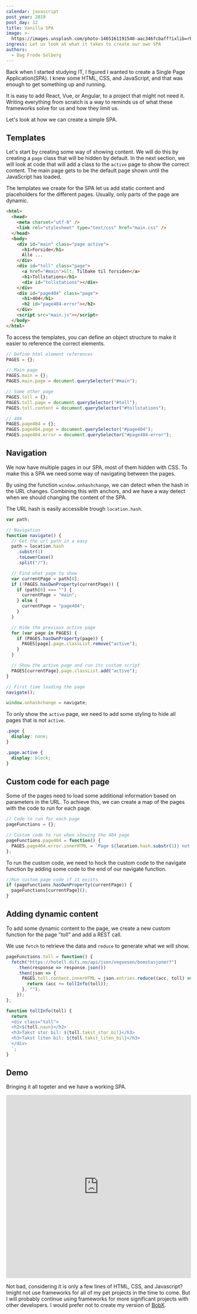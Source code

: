 ```yaml
---
calendar: javascript
post_year: 2019
post_day: 12
title: Vanilla SPA
image: >-
  https://images.unsplash.com/photo-1465161191540-aac346fcbaff?ixlib=rb-1.2.1&ixid=eyJhcHBfaWQiOjEyMDd9&auto=format&fit=crop&w=1200&q=80
ingress: Let us look at what it takes to create our own SPA
authors:
  - Dag Frode Solberg
---
```

Back when I started studying IT, I figured I wanted to create a Single Page Application(SPA). I knew some HTML, CSS, and JavaScript, and that was enough to get something up and running.

It is easy to add React, Vue, or Angular, to a project that might not need it. Writing everything from scratch is a way to reminds us of what these frameworks solve for us and how they limit us.

Let's look at how we can create a simple SPA.


## Templates

Let's start by creating some way of showing content. We will do this by creating a `page` class that will be hidden by default. In the next section, we will look at code that will add a class to the `active` page to show the correct content. The main page gets to be the default page shown until the JavaScript has loaded.

The templates we create for the SPA let us add static content and placeholders for the different pages. Usually, only parts of the page are dynamic.

```html
<html>
  <head>
    <meta charset="utf-8" />
    <link rel="stylesheet" type="text/css" href="main.css" />
  </head>
  <body>
    <div id="main" class="page active">
      <h1>Forside</h1>
      Alle ...
    </div>
    <div id="toll" class="page">
      <a href="#main">&lt; Tilbake til forsiden</a>
      <h1>Tollstations</h1>
      <div id="tollstations"></div>
    </div>
    <div id="page404" class="page">
      <h1>404</h1>
      <h2 id="page404-error"></h2>
    </div>
    <script src="main.js"></script>
  </body>
</html>
```

To access the templates, you can define an object structure to make it easier to reference the correct elements.

```js
// Define html element references
PAGES = {};

// Main page
PAGES.main = {};
PAGES.main.page = document.querySelector("#main");

// Some other page
PAGES.toll = {};
PAGES.toll.page = document.querySelector("#toll");
PAGES.toll.content = document.querySelector("#tollstations");

// 404
PAGES.page404 = {};
PAGES.page404.page = document.querySelector("#page404");
PAGES.page404.error = document.querySelector("#page404-error");
```

## Navigation

We now have multiple pages in our SPA, most of them hidden with CSS. To make this a SPA we need some way of navigating between the pages.

By using the function `window.onhashchange`, we can detect when the hash in the URL changes. Combining this with anchors, and we have a way detect when we should changing the content of the SPA.

The URL hash is easily accessible trough `location.hash`.

```js
var path;

// Navigation
function navigate() {
  // Get the url path in a easy
  path = location.hash
    .substr(1)
    .toLowerCase()
    .split("/");

  // Find what page to show
  var currentPage = path[0];
  if (!PAGES.hasOwnProperty(currentPage)) {
    if (path[0] === "") {
      currentPage = "main";
    } else {
      currentPage = "page404";
    }
  }

  // Hide the previous active page
  for (var page in PAGES) {
    if (PAGES.hasOwnProperty(page)) {
      PAGES[page].page.classList.remove("active");
    }
  }

  // Show the active page and run its custom script
  PAGES[currentPage].page.classList.add("active");
}

// First time loading the page
navigate();

window.onhashchange = navigate;
```

To only show the `active` page, we need to add some styling to hide all pages that is not `active`.

```css
.page {
  display: none;
}

.page.active {
  display: block;
}
```

## Custom code for each page

Some of the pages need to load some additional information based on parameters in the URL. To achieve this, we can create a map of the pages with the code to run for each page.

```js
// Code to run for each page
pageFunctions = {};

// Custom code to run when showing the 404 page
pageFunctions.page404 = function() {
  PAGES.page404.error.innerHTML = `Page ${location.hash.substr(1)} not found!`;
};
```

To run the custom code, we need to hock the custom code to the navigate function by adding some code to the end of our navigate function.

```js
//Run custom page code if it exists
if (pageFunctions.hasOwnProperty(currentPage)) {
  pageFunctions[currentPage]();
}
```

## Adding dynamic content

To add some dynamic content to the page, we create a new custom function for the page "toll" and add a REST call.

We use `fetch` to retrieve the data and `reduce` to generate what we will show.

```js
pageFunctions.toll = function() {
  fetch("https://hotell.difi.no/api/json/vegvesen/bomstasjoner?")
    .then(response => response.json())
    .then(json => {
      PAGES.toll.content.innerHTML = json.entries.reduce((acc, toll) => {
        return (acc += tollInfo(toll));
      }, "");
    });
};

function tollInfo(toll) {
  return `
  <div class="toll">
  <h2>${toll.navn}</h2>
  <h3>Takst stor bil: ${toll.takst_stor_bil}</h3>
  <h3>Takst liten bil: ${toll.takst_liten_bil}</h3>
  </div>
  `;
}
```

## Demo

Bringing it all togeter and we have a working SPA.

<iframe height="500" style="width: 100%;" scrolling="no" title="Vanilla SPA" src="https://codepen.io/dagfs/embed/abbrJYp?height=500&theme-id=default&default-tab=result" frameborder="no" allowtransparency="true" allowfullscreen="true">
  See the Pen <a href='https://codepen.io/dagfs/pen/abbrJYp'>Vanilla SPA</a> by Dag
  (<a href='https://codepen.io/dagfs'>@dagfs</a>) on <a href='https://codepen.io'>CodePen</a>.
</iframe>

Not bad, considering it is only a few lines of HTML, CSS, and Javascript? Imight not use frameworks for all of my pet projects in the time to come. But I will probably continue using frameworks for more significant projects with other developers. I would prefer not to create my version of [BobX](https://thedailywtf.com/articles/We-Use-BobX). 


